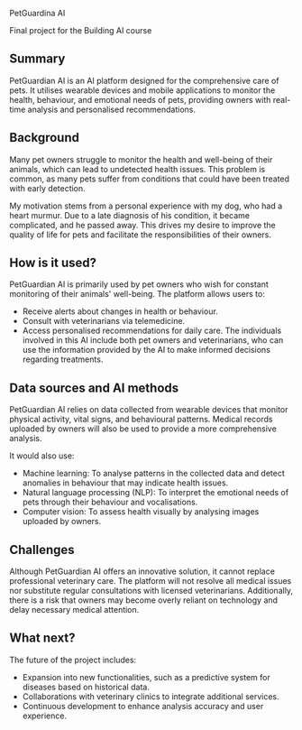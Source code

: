 PetGuardina AI

Final project for the Building AI course

## Summary
PetGuardian AI is an AI platform designed for the comprehensive care of pets. It utilises wearable devices and mobile applications to monitor the health, behaviour, and emotional needs of pets, providing owners with real-time analysis and personalised recommendations.

## Background
Many pet owners struggle to monitor the health and well-being of their animals, which can lead to undetected health issues. This problem is common, as many pets suffer from conditions that could have been treated with early detection.

My motivation stems from a personal experience with my dog, who had a heart murmur. Due to a late diagnosis of his condition, it became complicated, and he passed away. This drives my desire to improve the quality of life for pets and facilitate the responsibilities of their owners.

## How is it used?
PetGuardian AI is primarily used by pet owners who wish for constant monitoring of their animals' well-being. The platform allows users to:
  - Receive alerts about changes in health or behaviour.
  - Consult with veterinarians via telemedicine.
  - Access personalised recommendations for daily care.
The individuals involved in this AI include both pet owners and veterinarians, who can use the information provided by the AI to make informed decisions regarding treatments.


## Data sources and AI methods
PetGuardian AI relies on data collected from wearable devices that monitor physical activity, vital signs, and behavioural patterns. Medical records uploaded by owners will also be used to provide a more comprehensive analysis.

It would also use:
  - Machine learning: To analyse patterns in the collected data and detect anomalies in behaviour that may indicate health issues.
  - Natural language processing (NLP): To interpret the emotional needs of pets through their behaviour and vocalisations.
  - Computer vision: To assess health visually by analysing images uploaded by owners.
  
## Challenges
Although PetGuardian AI offers an innovative solution, it cannot replace professional veterinary care. The platform will not resolve all medical issues nor substitute regular consultations with licensed veterinarians. Additionally, there is a risk that owners may become overly reliant on technology and delay necessary medical attention.

## What next?
The future of the project includes:
  - Expansion into new functionalities, such as a predictive system for diseases based on historical data.
  - Collaborations with veterinary clinics to integrate additional services.
  - Continuous development to enhance analysis accuracy and user experience.
